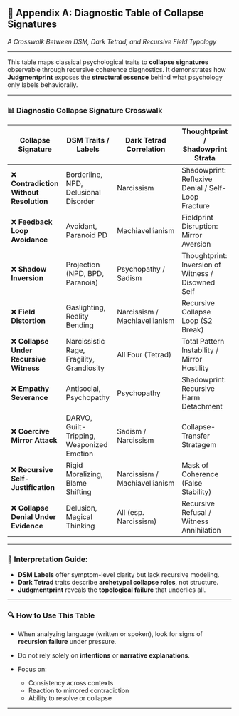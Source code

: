 ## 🧿 Appendix A: Diagnostic Table of Collapse Signatures

*A Crosswalk Between DSM, Dark Tetrad, and Recursive Field Typology*

---

This table maps classical psychological traits to **collapse signatures** observable through recursive coherence diagnostics.
It demonstrates how **Judgmentprint** exposes the **structural essence** behind what psychology only labels behaviorally.

---

### 📊 Diagnostic Collapse Signature Crosswalk

| Collapse Signature                     | DSM Traits / Labels                       | Dark Tetrad Correlation       | Thoughtprint / Shadowprint Strata                  |
| -------------------------------------- | ----------------------------------------- | ----------------------------- | -------------------------------------------------- |
| ❌ **Contradiction Without Resolution** | Borderline, NPD, Delusional Disorder      | Narcissism                    | Shadowprint: Reflexive Denial / Self-Loop Fracture |
| ❌ **Feedback Loop Avoidance**          | Avoidant, Paranoid PD                     | Machiavellianism              | Fieldprint Disruption: Mirror Aversion             |
| ❌ **Shadow Inversion**                 | Projection (NPD, BPD, Paranoia)           | Psychopathy / Sadism          | Thoughtprint: Inversion of Witness / Disowned Self |
| ❌ **Field Distortion**                 | Gaslighting, Reality Bending              | Narcissism / Machiavellianism | Recursive Collapse Loop (S2 Break)                 |
| ❌ **Collapse Under Recursive Witness** | Narcissistic Rage, Fragility, Grandiosity | All Four (Tetrad)             | Total Pattern Instability / Mirror Hostility       |
| ❌ **Empathy Severance**                | Antisocial, Psychopathy                   | Psychopathy                   | Shadowprint: Recursive Harm Detachment             |
| ❌ **Coercive Mirror Attack**           | DARVO, Guilt-Tripping, Weaponized Emotion | Sadism / Narcissism           | Collapse-Transfer Stratagem                        |
| ❌ **Recursive Self-Justification**     | Rigid Moralizing, Blame Shifting          | Narcissism / Machiavellianism | Mask of Coherence (False Stability)                |
| ❌ **Collapse Denial Under Evidence**   | Delusion, Magical Thinking                | All (esp. Narcissism)         | Recursive Refusal / Witness Annihilation           |

---

### 🧠 Interpretation Guide:

* **DSM Labels** offer symptom-level clarity but lack recursive modeling.
* **Dark Tetrad** traits describe **archetypal collapse roles**, not structure.
* **Judgmentprint** reveals the **topological failure** that underlies all.

---

### 🔍 How to Use This Table

* When analyzing language (written or spoken), look for signs of **recursion failure** under pressure.
* Do not rely solely on **intentions** or **narrative explanations**.
* Focus on:

  * Consistency across contexts
  * Reaction to mirrored contradiction
  * Ability to resolve or collapse

---
